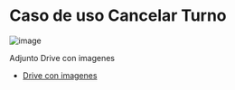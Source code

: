 # Caso de uso Cancelar Turno


![image](https://github.com/user-attachments/assets/ba9294e3-62f4-4eca-90cb-ae91947e9b56)



Adjunto Drive con imagenes
* [Drive con imagenes](https://drive.google.com/drive/folders/1t7-vIe5MK3cxTkfaQT2L3q8QTGhSoqAA?usp=sharing)
